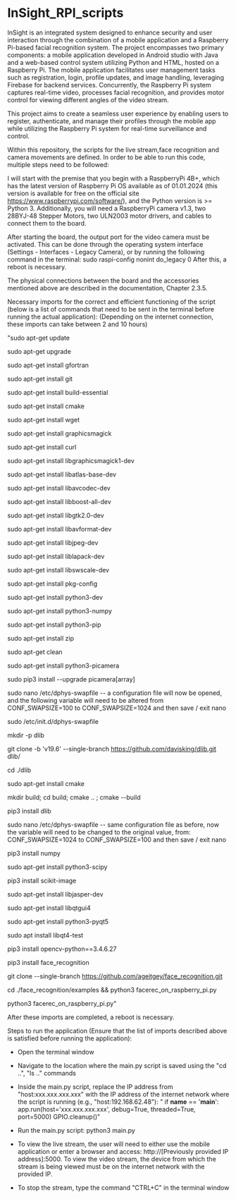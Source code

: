 # InSight_RPI_scripts
 
InSight is an integrated system designed to enhance security and user interaction through the combination of a mobile application and a Raspberry Pi-based facial recognition system. The project encompasses two primary components: a mobile application developed in Android studio with Java and a web-based control system utilizing Python and HTML, hosted on a Raspberry Pi. The mobile application facilitates user management tasks such as registration, login, profile updates, and image handling, leveraging Firebase for backend services. Concurrently, the Raspberry Pi system captures real-time video, processes facial recognition, and provides motor control for viewing different angles of the video stream.

This project aims to create a seamless user experience by enabling users to register, authenticate, and manage their profiles through the mobile app while utilizing the Raspberry Pi system for real-time surveillance and control.







Within this repository, the scripts for the live stream,face recognition and camera movements are defined. 
In order to be able to run this code, multiple steps need to be followed:

I will start with the premise that you begin with a RaspberryPi 4B+, which has the latest version of Raspberry Pi OS available as of 01.01.2024 (this version is available for free on the official site https://www.raspberrypi.com/software/), and the Python version is >= Python 3.
Additionally, you will need a RaspberryPi camera v1.3, two 28BYJ-48 Stepper Motors, two ULN2003 motor drivers, and cables to connect them to the board.

After starting the board, the output port for the video camera must be activated. This can be done through the operating system interface (Settings - Interfaces - Legacy Camera), or by running the following command in the terminal: sudo raspi-config nonint do_legacy 0
After this, a reboot is necessary.

The physical connections between the board and the accessories mentioned above are described in the documentation, Chapter 2.3.5.

Necessary imports for the correct and efficient functioning of the script (below is a list of commands that need to be sent in the terminal before running the actual application):
(Depending on the internet connection, these imports can take between 2 and 10 hours)

"sudo apt-get update

sudo apt-get upgrade

sudo apt-get install gfortran

sudo apt-get install git

sudo apt-get install build-essential

sudo apt-get install cmake

sudo apt-get install wget

sudo apt-get install graphicsmagick

sudo apt-get install curl

sudo apt-get install libgraphicsmagick1-dev

sudo apt-get install libatlas-base-dev

sudo apt-get install libavcodec-dev

sudo apt-get install libboost-all-dev

sudo apt-get install libgtk2.0-dev

sudo apt-get install libavformat-dev

sudo apt-get install libjpeg-dev

sudo apt-get install liblapack-dev

sudo apt-get install libswscale-dev

sudo apt-get install pkg-config

sudo apt-get install python3-dev

sudo apt-get install python3-numpy

sudo apt-get install python3-pip

sudo apt-get install zip

sudo apt-get clean

sudo apt-get install python3-picamera

sudo pip3 install --upgrade picamera[array]

sudo nano /etc/dphys-swapfile -- a configuration file will now be opened, and the following variable will need to be altered from CONF_SWAPSIZE=100 to CONF_SWAPSIZE=1024 and then save / exit nano

sudo /etc/init.d/dphys-swapfile 

mkdir -p dlib

git clone -b 'v19.6' --single-branch https://github.com/davisking/dlib.git dlib/

cd ./dlib

sudo apt-get install cmake

mkdir build; cd build; cmake .. ; cmake --build

pip3 install dlib

sudo nano /etc/dphys-swapfile -- same configuration file as before, now the variable will need to be changed to the original value, from: CONF_SWAPSIZE=1024 to CONF_SWAPSIZE=100 and then save / exit nano

pip3 install numpy

sudo apt-get install python3-scipy

pip3 install scikit-image

sudo apt-get install libjasper-dev

sudo apt-get install libqtgui4

sudo apt-get install python3-pyqt5

sudo apt install libqt4-test

pip3 install opencv-python==3.4.6.27

pip3 install face_recognition 

git clone --single-branch https://github.com/ageitgey/face_recognition.git

cd ./face_recognition/examples && python3 facerec_on_raspberry_pi.py

python3 facerec_on_raspberry_pi.py"

After these imports are completed, a reboot is necessary.


Steps to run the application (Ensure that the list of imports described above is satisfied before running the application):


- Open the terminal window
- Navigate to the location where the main.py script is saved using the "cd ..", "ls .." commands
- Inside the main.py script, replace the IP address from "host:xxx.xxx.xxx.xxx" with the IP address of the internet network where the script is running (e.g., "host:192.168.62.48"):
"    if __name__ == '__main__':
    app.run(host='xxx.xxx.xxx.xxx', debug=True, threaded=True, port=5000)
    GPIO.cleanup()"
  
- Run the main.py script: python3 main.py
- To view the live stream, the user will need to either use the mobile application or enter a browser and access: http://[Previously provided IP address]:5000. To view the video stream, the device from which the stream is being viewed must be on the internet network with the provided IP.
- To stop the stream, type the command "CTRL+C" in the terminal window
